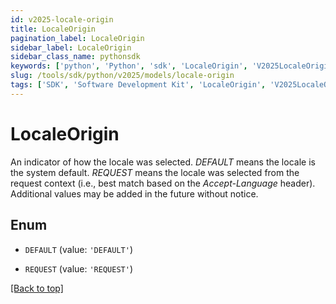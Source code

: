 ```yaml
---
id: v2025-locale-origin
title: LocaleOrigin
pagination_label: LocaleOrigin
sidebar_label: LocaleOrigin
sidebar_class_name: pythonsdk
keywords: ['python', 'Python', 'sdk', 'LocaleOrigin', 'V2025LocaleOrigin']
slug: /tools/sdk/python/v2025/models/locale-origin
tags: ['SDK', 'Software Development Kit', 'LocaleOrigin', 'V2025LocaleOrigin']
---
```


# LocaleOrigin

An indicator of how the locale was selected. _DEFAULT_ means the locale is the system default. _REQUEST_ means the locale was selected from the request context (i.e., best match based on the _Accept-Language_ header). Additional values may be added in the future without notice.

## Enum

- `DEFAULT` (value: `'DEFAULT'`)

- `REQUEST` (value: `'REQUEST'`)

[[Back to top]](#)
